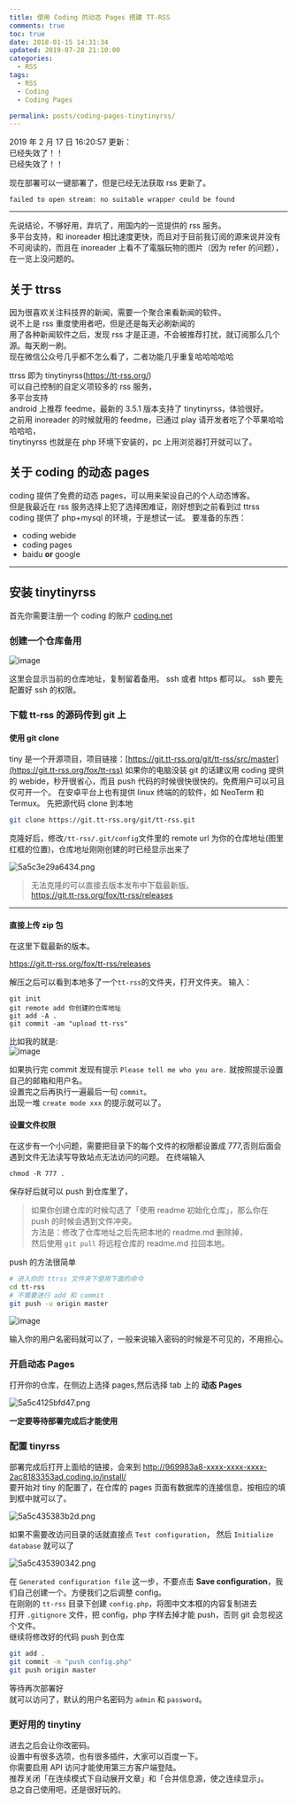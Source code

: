 ```yaml
---
title: 使用 Coding 的动态 Pages 搭建 TT-RSS
comments: true
toc: true
date: 2018-01-15 14:31:34
updated: 2019-07-28 21:10:00
categories:
  - RSS
tags:
  - RSS
  - Coding
  - Coding Pages

permalink: posts/coding-pages-tinytinyrss/
---
```


2019 年 2 月 17 日 16:20:57 更新：  
已经失效了！！  
已经失效了！！

现在部署可以一键部署了，但是已经无法获取 rss 更新了。

```plain
failed to open stream: no suitable wrapper could be found
```

---

先说结论，不够好用，弃坑了，用国内的一览提供的 rss 服务。  
多平台支持，和 inoreader 相比速度更快，而且对于目前我订阅的源来说并没有不可阅读的，而且在 inoreader 上看不了電腦玩物的图片（因为 refer 的问题），在一览上没问题的。

## 关于 ttrss

因为很喜欢关注科技界的新闻，需要一个聚合来看新闻的软件。  
说不上是 rss 重度使用者吧，但是还是每天必刷新闻的  
用了各种新闻软件之后，发现 rss 才是正道，不会被推荐打扰，就订阅那么几个源。每天刷一刷。  
现在微信公众号几乎都不怎么看了，二者功能几乎重复哈哈哈哈哈

ttrss 即为 tinytinyrss(<https://tt-rss.org/>)  
可以自己控制的自定义项较多的 rss 服务，  
多平台支持  
android 上推荐 feedme，最新的 3.5.1 版本支持了 tinytinyrss，体验很好。  
之前用 inoreader 的时候就用的 feedme，已通过 play 请开发者吃了个苹果哈哈哈哈哈，  
tinytinyrss 也就是在 php 环境下安装的，pc 上用浏览器打开就可以了。

<!-- more -->

## 关于 coding 的动态 pages

coding 提供了免费的动态 pages，可以用来架设自己的个人动态博客。  
但是我最近在 rss 服务选择上犯了选择困难证，刚好想到之前看到过 ttrss  
coding 提供了 php+mysql 的环境，于是想试一试。
要准备的东西：

- coding webide
- coding pages
- baidu **or** google

---

## 安装 tinytinyrss

首先你需要注册一个 coding 的账户
[coding.net](https://coding.net/)

### 创建一个仓库备用

![image](https://i.lengthm.in/posts/coding-pages-tinytinyrss/5628f3350c95.png)

这里会显示当前的仓库地址，复制留着备用。
ssh 或者 https 都可以。
ssh 要先配置好 ssh 的权限。

### 下载 tt-rss 的源码传到 git 上

#### 使用 git clone

tiny 是一个开源项目，项目链接：[https://git.tt-rss.org/git/tt-rss/src/master](https://git.tt-rss.org/fox/tt-rss)
如果你的电脑没装 git 的话建议用 coding 提供的 webide，秒开很省心，而且 push 代码的时候很快很快的。免费用户可以可且仅可开一个。
在安卓平台上也有提供 linux 终端的的软件，如 NeoTerm 和 Termux。
先把源代码 clone 到本地

```bash
git clone https://git.tt-rss.org/git/tt-rss.git
```

克隆好后，修改`/tt-rss/.git/config`文件里的 remote url 为你的仓库地址(图里红框的位置)，仓库地址刚刚创建的时已经显示出来了

![5a5c3e29a6434.png](https://i.lengthm.in/posts/coding-pages-tinytinyrss/5a5c3e29a6434.png)

> 无法克隆的可以直接去版本发布中下载最新版。  
> <https://git.tt-rss.org/fox/tt-rss/releases>

---

#### 直接上传 zip 包

在这里下载最新的版本。

<https://git.tt-rss.org/fox/tt-rss/releases>

解压之后可以看到本地多了一个`tt-rss`的文件夹，打开文件夹。
输入：

```shell
git init
git remote add 你创建的仓库地址
git add -A .
git commit -am "upload tt-rss"
```

比如我的就是:  
![image](https://i.lengthm.in/posts/coding-pages-tinytinyrss/3e689e0fe950.png)

如果执行完 commit 发现有提示 `Please tell me who you are.`
就按照提示设置自己的邮箱和用户名。  
设置完之后再执行一遍最后一句 `commit`。  
出现一堆 `create mode xxx` 的提示就可以了。

#### 设置文件权限

在这步有一个小问题，需要把目录下的每个文件的权限都设置成 777,否则后面会遇到文件无法读写导致站点无法访问的问题。
在终端输入

```shell
chmod -R 777 .
```

保存好后就可以 push 到仓库里了，

> 如果你创建仓库的时候勾选了「使用 readme 初始化仓库」，那么你在 push 的时候会遇到文件冲突。  
> 方法是：修改了仓库地址之后先把本地的 readme.md 删除掉，  
> 然后使用 `git pull` 将远程仓库的 readme.md 拉回本地。

push 的方法很简单

```bash
# 进入你的 ttrss 文件夹下使用下面的命令
cd tt-rss
# 不需要进行 add 和 commit
git push -u origin master
```

![image](https://i.lengthm.in/posts/coding-pages-tinytinyrss/2cda85122c5e.png)

输入你的用户名密码就可以了，一般来说输入密码的时候是不可见的，不用担心。

### 开启动态 Pages

打开你的仓库，在侧边上选择 pages,然后选择 tab 上的 **动态 Pages**

![5a5c4125bfd47.png](https://i.lengthm.in/posts/coding-pages-tinytinyrss/5a5c4125bfd47.png)

**一定要等待部署完成后才能使用**

### 配置 tinyrss

部署完成后打开上面给的链接，会来到
<http://969983a8-xxxx-xxxx-xxxx-2ac8183353ad.coding.io/install/>  
要开始对 tiny 的配置了，在仓库的 pages 页面有数据库的连接信息，按相应的填到框中就可以了。

![5a5c435383b2d.png](https://i.lengthm.in/posts/coding-pages-tinytinyrss/5a5c435383b2d.png)

如果不需要改访问目录的话就直接点 `Test configuration`，
然后 `Initialize database` 就可以了

![5a5c435390342.png](https://i.lengthm.in/posts/coding-pages-tinytinyrss/5a5c435390342.png)

在 `Generated configuration file` 这一步，不要点击 **Save configuration**，我们自己创建一个。方便我们之后调整 config。  
在刚刚的 `tt-rss` 目录下创建 `config.php`，将图中文本框的内容复制进去  
打开 `.gitignore` 文件，把 config，php 字样去掉才能 push，否则 git 会忽视这个文件。  
继续将修改好的代码 push 到仓库

```bash
git add .
git commit -m "push config.php"
git push origin master
```

等待再次部署好  
就可以访问了，默认的用户名密码为 `admin` 和 `password`。

### 更好用的 tinytiny

进去之后会让你改密码。  
设置中有很多选项，也有很多插件，大家可以百度一下。  
你需要启用 API 访问才能使用第三方客户端登陆。  
推荐关闭「在连续模式下自动展开文章」和「合并信息源，使之连续显示」。  
总之自己使用吧，还是很好玩的。
